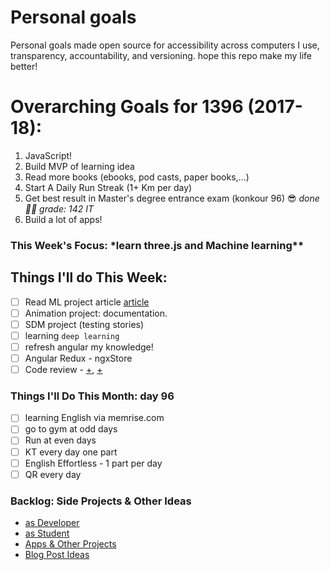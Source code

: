 # Personal goals

Personal goals made open source for accessibility across computers I use, transparency, accountability, and versioning. hope this repo make my life better!

# Overarching Goals for 1396 (2017-18):

1. JavaScript!
2. ‌Build MVP of learning idea
3. Read more books (ebooks, pod casts, paper books,...)
4. Start A Daily Run Streak (1+ Km per day)
5. Get best result in Master's degree entrance exam (konkour 96) 😎 _done 🎉🎊 grade: 142 IT_
6. Build a lot of apps!

### This Week's Focus: \*learn three.js and Machine learning\*\*

## Things I'll do This Week:

[//]: # "categorys: university, dev, study, health, bloging"

* [ ] Read ML project article [article](https://arxiv.org/abs/1705.07962)
* [ ] Animation project: documentation.
* [ ] SDM project (testing stories)
* [ ] learning `deep learning`
* [ ] refresh angular my knowledge!
* [ ] Angular Redux - ngxStore
* [ ] Code review - [+](https://github.com/aviabird/yatrum), [+](https://github.com/aviabird/angularspree)

### Things I'll Do This Month: day 96

* [ ] learning English via memrise.com
* [ ] go to gym at odd days
* [ ] Run at even days
* [ ] KT every day one part
* [ ] English Effortless - 1 part per day
* [ ] QR every day

### Backlog: Side Projects & Other Ideas

* [as Developer](https://github.com/mmdsharifi/personal-goals/blob/master/asDveloper.md)
* [as Student](https://github.com/mmdsharifi/personal-goals/blob/master/asStudent.md)
* [Apps & Other Projects](https://github.com/mmdsharifi/personal-goals/blob/master/ideas-and-misc/app-ideas.md)
* [Blog Post Ideas](https://github.com/mmdsharifi/personal-goals/blob/master/ideas-and-misc/blog-ideas.md)
